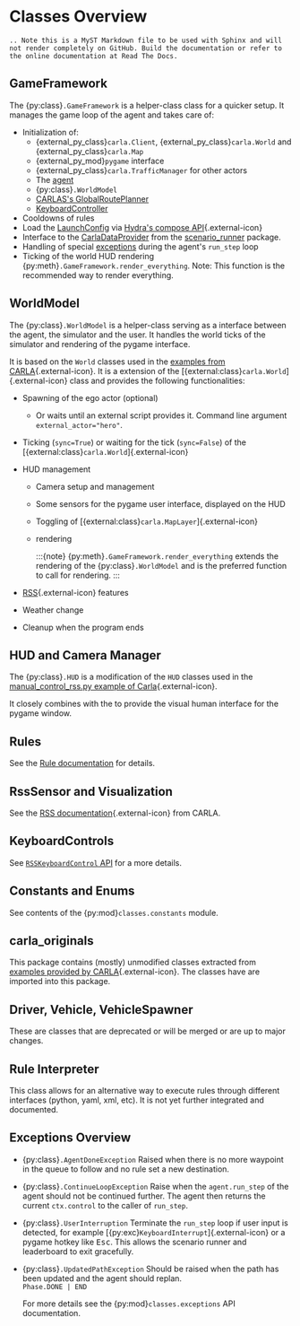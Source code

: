 # Classes Overview

```{eval-rst}
.. Note this is a MyST Markdown file to be used with Sphinx and will not render completely on GitHub. Build the documentation or refer to the online documentation at Read The Docs.
```

## GameFramework

The {py:class}`.GameFramework` is a helper-class class for a quicker setup.
It manages the game loop of the agent and takes care of:

- Initialization of:
  - {external_py_class}`carla.Client`, {external_py_class}`carla.World` and {external_py_class}`carla.Map`
  - {external_py_mod}`pygame` interface
  - {external_py_class}`carla.TrafficManager` for other actors
  - The [agent](/docs/Agents.md)
  - {py:class}`.WorldModel`
  - [CARLAS's GlobalRoutePlanner](gh:https://github.com/carla-simulator/carla/blob/master/PythonAPI/carla/agents/navigation/global_route_planner.py)
  - [KeyboardController](#keyboardcontrols)
- Cooldowns of rules
- Load the [LaunchConfig](conf/ConfigFiles.md) via [Hydra's compose API](https://hydra.cc/docs/advanced/compose_api/){.external-icon}
- Interface to the [CarlaDataProvider](gh:https://github.com/carla-simulator/scenario_runner/blob/master/srunner/scenariomanager/carla_data_provider.py) from the [scenario_runner](gh:https://github.com/carla-simulator/scenario_runner) package.
- Handling of special [exceptions](#exceptions-overview) during the agent's `run_step` loop
- Ticking of the world HUD rendering {py:meth}`.GameFramework.render_everything`. Note: This function is the recommended way to render everything.

## WorldModel

The {py:class}`.WorldModel` is a helper-class serving as a interface between the agent,
the simulator and the user. It handles the world ticks of the simulator and rendering of the pygame interface.

It is based on the `World` classes used in the [examples from CARLA](https://github.com/carla-simulator/carla/tree/dev/PythonAPI/examples){.external-icon}.
It is a extension of the [{external:class}`carla.World`]{.external-icon} class and provides the following functionalities:

- Spawning of the ego actor (optional)
  - Or waits until an external script provides it. Command line argument `external_actor="hero"`.
- Ticking (`sync=True`) or waiting for the tick (`sync=False`) of the [{external:class}`carla.World`]{.external-icon}
- HUD management
  - Camera setup and management
  - Some sensors for the pygame user interface, displayed on the HUD
  - Toggling of [{external:class}`carla.MapLayer`]{.external-icon}
  - rendering

    :::{note}
    {py:meth}`.GameFramework.render_everything` extends the rendering of the {py:class}`.WorldModel` 
    and is the preferred function to call for rendering.
    :::

- [RSS](https://carla.readthedocs.io/en/latest/adv_rss/){.external-icon} features
- Weather change
- Cleanup when the program ends

## HUD and Camera Manager

The {py:class}`.HUD` is a modification of the `HUD` classes used in the [manual_control_rss.py example of Carla](https://github.com/carla-simulator/carla/blob/master/PythonAPI/examples/rss/manual_control_rss.py){.external-icon}.

It closely combines with the [](#classes.camera_manager.CameraManager) to provide the visual human interface for the pygame window.

## Rules

See the [Rule documentation](../docs/Rules) for details.

## RssSensor and Visualization

 See the [RSS documentation](https://carla.readthedocs.io/en/latest/adv_rss/){.external-icon} from CARLA.

## KeyboardControls

See [`RSSKeyboardControl` API](#classes.keyboard_controls.RSSKeyboardControl) for a more details.

## Constants and Enums

See contents of the {py:mod}`classes.constants` module.

## carla_originals

This package contains (mostly) unmodified classes extracted from [examples provided by CARLA](https://github.com/carla-simulator/carla/tree/dev/PythonAPI/examples){.external-icon}. The classes have are imported into this package.

## Driver, Vehicle, VehicleSpawner

These are classes that are deprecated or will be merged or are up to major changes.

## Rule Interpreter

This class allows for an alternative way to execute rules through different interfaces (python, yaml, xml, etc). It is not yet further integrated and documented.

## Exceptions Overview

- {py:class}`.AgentDoneException`
  Raised when there is no more waypoint in the queue to follow and no rule set a new destination.

- {py:class}`.ContinueLoopException`
    Raise when the `agent.run_step` of the agent should not be continued further.
    The agent then returns the current `ctx.control` to the caller of `run_step`.
- {py:class}`.UserInterruption`
    Terminate the `run_step` loop if user input is detected, for example [{py:exc}`KeyboardInterrupt`]{.external-icon} or a pygame hotkey like <kbd>Esc</kbd>.
    This allows the scenario runner and leaderboard to exit gracefully.
- {py:class}`.UpdatedPathException`
  Should be raised when the path has been updated and the agent should replan.  
  `Phase.DONE | END`

  For more details see the {py:mod}`classes.exceptions` API documentation.
